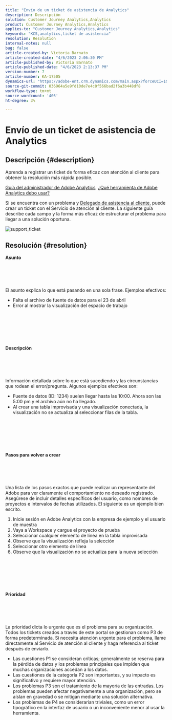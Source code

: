 ```yaml
---
title: "Envío de un ticket de asistencia de Analytics"
description: Descripción
solution: Customer Journey Analytics,Analytics
product: Customer Journey Analytics,Analytics
applies-to: "Customer Journey Analytics,Analytics"
keywords: "KCS,analytics,ticket de asistencia"
resolution: Resolution
internal-notes: null
bug: false
article-created-by: Victoria Barnato
article-created-date: "4/6/2023 2:06:30 PM"
article-published-by: Victoria Barnato
article-published-date: "4/6/2023 2:13:37 PM"
version-number: 7
article-number: KA-17505
dynamics-url: "https://adobe-ent.crm.dynamics.com/main.aspx?forceUCI=1&pagetype=entityrecord&etn=knowledgearticle&id=f529d237-84d4-ed11-a7c7-6045bd006295"
source-git-commit: 036964a5e9fd10de7e4c0f566bad2f6a3b448df8
workflow-type: tm+mt
source-wordcount: '405'
ht-degree: 3%

---
```


# Envío de un ticket de asistencia de Analytics

## Descripción {#description}


Aprenda a registrar un ticket de forma eficaz con atención al cliente para obtener la resolución más rápida posible.

[Guía del administrador de Adobe Analytics](https://experienceleague.adobe.com/docs/analytics/admin/home.html?lang=es)  [¿Qué herramienta de Adobe Analytics debo usar?](https://experienceleague.adobe.com/docs/analytics/analyze/admin-overview/which-analytics-tool.html)

Si se encuentra con un problema y [Delegado de asistencia al cliente](https://helpx.adobe.com/es/experience-cloud/supported-users.html), puede crear un ticket con el Servicio de atención al cliente. La siguiente guía describe cada campo y la forma más eficaz de estructurar el problema para llegar a una solución oportuna.

![support_ticket](https://helpx.adobe.com/content/dam/help/en/analytics/kb/submitting-an-analytics-support-ticket/jcr:content/main-pars/image/support_ticket.png "support_ticket")


## Resolución {#resolution}

<b>Asunto</b><br><br><br><br> <br><br>
El asunto explica lo que está pasando en una sola frase. Ejemplos efectivos:

- Falta el archivo de fuente de datos para el 23 de abril
- Error al mostrar la visualización del espacio de trabajo

<br><br><br><br> <br><br><b>Descripción</b><br><br><br><br> <br><br>
Información detallada sobre lo que está sucediendo y las circunstancias que rodean el error/pregunta. Algunos ejemplos efectivos son:

- Fuente de datos (ID: 1234) suelen llegar hasta las 10:00. Ahora son las 5:00 pm y el archivo aún no ha llegado.
- Al crear una tabla improvisada y una visualización conectada, la visualización no se actualiza al seleccionar filas de la tabla.

<br><br><br><br> <br><br><b>Pasos para volver a crear</b><br><br><br><br> <br><br>
Una lista de los pasos exactos que puede realizar un representante del Adobe para ver claramente el comportamiento no deseado registrado. Asegúrese de incluir detalles específicos del usuario, como nombres de proyectos e intervalos de fechas utilizados. El siguiente es un ejemplo bien escrito.

1. Inicie sesión en Adobe Analytics con la empresa de ejemplo y el usuario de muestra
2. Vaya a Workspace y cargue el proyecto de prueba
3. Seleccionar cualquier elemento de línea en la tabla improvisada
4. Observe que la visualización refleja la selección
5. Seleccionar otro elemento de línea
6. Observe que la visualización no se actualiza para la nueva selección

<br><br><br><br> <br><br><b>Prioridad</b><br><br><br><br> <br><br>
La prioridad dicta lo urgente que es el problema para su organización. Todos los tickets creados a través de este portal se gestionan como P3 de forma predeterminada. Si necesita atención urgente para el problema, llame directamente al Servicio de atención al cliente y haga referencia al ticket después de enviarlo.

- Las cuestiones P1 se consideran críticas; generalmente se reserva para la pérdida de datos y los problemas principales que impiden que muchas organizaciones accedan a los datos.
- Las cuestiones de la categoría P2 son importantes, y su impacto es significativo y requiere mayor atención.
- Los problemas P3 son el tratamiento de la mayoría de las entradas. Los problemas pueden afectar negativamente a una organización, pero se aíslan en gravedad o se mitigan mediante una solución alternativa.
- Los problemas de P4 se considerarían triviales, como un error tipográfico en la interfaz de usuario o un inconveniente menor al usar la herramienta.

<br><br><br><br> 